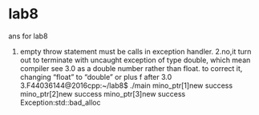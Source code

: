 # lab8
ans for lab8
1. empty throw statement must  be calls in exception handler.
2.no,it turn out to terminate with uncaught exception of type double, which mean compiler see 3.0 as a double number rather than float. to correct it, changing “float” to “double” or plus f after 3.0
3.F44036144@2016cpp:~/lab8$ ./main 
mino_ptr[1]new success
mino_ptr[2]new success
mino_ptr[3]new success
Exception:std::bad_alloc
